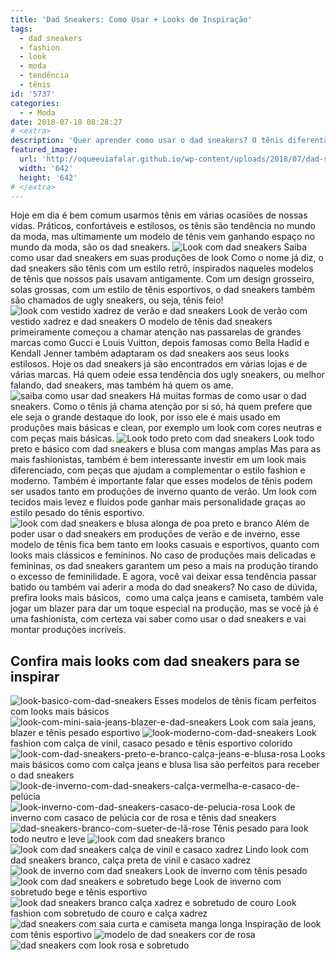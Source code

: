 ```yaml
---
title: 'Dad Sneakers: Como Usar + Looks de Inspiração'
tags:
  - dad sneakers
  - fashion
  - look
  - moda
  - tendência
  - tênis
id: '5737'
categories:
  - - Moda
date: 2018-07-10 08:28:27
# <extra>
description: 'Quer aprender como usar o dad sneakers? O tênis diferentão que está fazendo a cabeça e os pés das fashionistas? Pois confira nossas dicas e inspirações.'
featured_image: 
  url: 'http://oqueeuiafalar.github.io/wp-content/uploads/2018/07/dad-sneakers-cor-de-rosa.jpg'
  width: '642'
  height: '642'
# </extra>
---
```


Hoje em dia é bem comum usarmos tênis em várias ocasiões de nossas vidas. Práticos, confortáveis e estilosos, os tênis são tendência no mundo da moda, mas ultimamente um modelo de tênis vem ganhando espaço no mundo da moda, são os dad sneakers. ![Look com dad sneakers](/wp-content/uploads/2018/07/look-com-dad-sneakers-colorido.jpg "Look com dad sneakers") Saiba como usar dad sneakers em suas produções de look Como o nome já diz, o dad sneakers são tênis com um estilo retrô, inspirados naqueles modelos de tênis que nossos país usavam antigamente. Com um design grosseiro, solas grossas, com um estilo de tênis esportivos, o dad sneakers também são chamados de ugly sneakers, ou seja, tênis feio! ![look com vestido xadrez de verão e dad sneakers ](/wp-content/uploads/2018/07/look-vestido-xadrez-com-dad-sneakers.jpg "look com vestido xadrez de verão e dad sneakers ") Look de verão com vestido xadrez e dad sneakers O modelo de tênis dad sneakers primeiramente começou a chamar atenção nas passarelas de grandes marcas como Gucci e Louis Vuitton, depois famosas como Bella Hadid e Kendall Jenner também adaptaram os dad sneakers aos seus looks estilosos. Hoje os dad sneakers já são encontrados em várias lojas e de várias marcas. Há quem odeie essa tendência dos ugly sneakers, ou melhor falando, dad sneakers, mas também há quem os ame. ![saiba como usar dad sneakers](/wp-content/uploads/2018/07/como-usar-dad-sneakers.jpg "saiba como usar dad sneakers") Há muitas formas de como usar o dad sneakers. Como o tênis já chama atenção por si só, há quem prefere que ele seja o grande destaque do look, por isso ele é mais usado em produções mais básicas e clean, por exemplo um look com cores neutras e com peças mais básicas. ![Look todo preto com dad sneakers](/wp-content/uploads/2018/07/look-todo-preto-com-dad-sneakers.jpg "Look todo preto com dad sneakers") Look todo preto e básico com dad sneakers e blusa com mangas amplas Mas para as mais fashionistas, também é bem interessante investir em um look mais diferenciado, com peças que ajudam a complementar o estilo fashion e moderno. Também é importante falar que esses modelos de tênis podem ser usados tanto em produções de inverno quanto de verão. Um look com tecidos mais levez e fluidos pode ganhar mais personalidade graças ao estilo pesado do tênis esportivo. ![look com dad sneakers e blusa alonga de poa preto e branco](/wp-content/uploads/2018/07/look-com-dad-sneakers-blusa-alongada-de-poa.jpg "dad sneakers com blusa alonga de poa preto e branco") Além de poder usar o dad sneakers em produções de verão e de inverno, esse modelo de tênis fica bem tanto em looks casuais e esportivos, quanto com looks mais clássicos e femininos. No caso de produções mais delicadas e femininas, os dad sneakers garantem um peso a mais na produção tirando o excesso de feminilidade. E agora, você vai deixar essa tendência passar batido ou também vai aderir a moda do dad sneakers? No caso de dúvida, prefira looks mais básicos,  como uma calça jeans e camiseta, também vale jogar um blazer para dar um toque especial na produção, mas se você já é uma fashionista, com certeza vai saber como usar o dad sneakers e vai montar produções incríveis.

## Confira mais looks com dad sneakers para se inspirar

![look-basico-com-dad-sneakers](/wp-content/uploads/2018/07/look-basico-com-dad-sneakers.jpg "look básico com dad sneakers") Esses modelos de tênis ficam perfeitos com looks mais básicos ![look-com-mini-saia-jeans-blazer-e-dad-sneakers](/wp-content/uploads/2018/07/look-com-mini-saia-jeans-blazer-e-dad-sneakers.jpg "look com mini saia jeans e blazer e dad sneakers") Look com saia jeans, blazer e tênis pesado esportivo ![look-moderno-com-dad-sneakers](/wp-content/uploads/2018/07/look-moderno-com-dad-sneakers.jpg "Look moderno com dad sneakers e calça de vinil ") Look fashion com calça de vinil, casaco pesado e tênis esportivo colorido ![look-com-dad-sneakers-preto-e-branco-calça-jeans-e-blusa-rosa](/wp-content/uploads/2018/07/look-com-dad-sneakers-preto-e-branco-calça-jeans-e-blusa-rosa.jpg "look com dad sneakers calça jeans e blusa rosa") Looks mais básicos como com calça jeans e blusa lisa são perfeitos para receber o dad sneakers ![look-de-inverno-com-dad-sneakers-calça-vermelha-e-casaco-de-pelúcia](/wp-content/uploads/2018/07/look-de-inverno-com-dad-sneakers-calça-vermelha-e-casaco-de-pelúcia.jpg "look de inverno com dad sneakers calça vermelha e casado de pelúcia") ![look-inverno-com-dad-sneakers-casaco-de-pelucia-rosa](/wp-content/uploads/2018/07/look-inverno-com-dad-sneakers-casaco-de-pelucia-rosa.jpg "Look de inverno com dad sneakers e casaco de pelúcia rosa") Look de inverno com casaco de pelúcia cor de rosa e tênis dad sneakers ![dad-sneakers-branco-com-sueter-de-lã-rose](/wp-content/uploads/2018/07/dad-sneakers-branco-com-sueter-de-lã-rose.jpg "dad sneakers branco com suéter de lã rosé ") Tênis pesado para look todo neutro e leve ![look com dad sneakers branco](/wp-content/uploads/2018/07/look-com-dad-sneakers-branco.jpg "look com dad sneakers branco") ![look com dad sneakers calça de vinil e casaco xadrez](/wp-content/uploads/2018/07/look-com-dad-sneakers-calça-de-vinil-e-casaco-xadrez.jpg "look com dad sneakers calça de vinil e casaco xadrez") Lindo look com dad sneakers branco, calça preta de vinil e casaco xadrez ![look de inverno com dad sneakers](/wp-content/uploads/2018/07/look-de-inverno-com-dad-sneakers.jpg "look de inverno com dad sneakers") Look de inverno com tênis pesado ![look com dad sneakers e sobretudo bege](/wp-content/uploads/2018/07/look-com-dad-sneakers-e-sobretudo-bege.jpg "look com dad sneakers e sobretudo bege") Look de inverno com sobretudo bege e tênis esportivo ![look dad sneakers branco calça xadrez e sobretudo de couro](/wp-content/uploads/2018/07/look-dad-sneakers-branco-calça-xadrez-e-sobretudo-de-couro.jpg "look dad sneakers branco calça xadrez e sobretudo de couro") Look fashion com sobretudo de couro e calça xadrez ![dad sneakers com saia curta e camiseta manga longa](/wp-content/uploads/2018/07/dad-sneakers-com-saia-curta-e-camiseta-manga-longa.jpg "dad sneakers com saia curta e camiseta manga longa") Inspiração de look com tênis esportivo ![modelo de dad sneakers cor de rosa](/wp-content/uploads/2018/07/dad-sneakers-cor-de-rosa.jpg "modelo de dad sneakers cor de rosa") ![dad sneakers com look rosa e sobretudo](/wp-content/uploads/2018/07/dad-sneakers-com-look-rosa-e-sobretudo.jpg "dad sneakers com look rosa e sobretudo")
